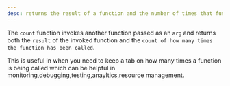 ```yaml
---
desc: returns the result of a function and the number of times that function is invoked.
---
```


The `count` function invokes another function passed as an `arg` and returns both the `result` of the invoked function and the `count of how many times the function has been called`.

This is useful in when you need to keep a tab on how many times a function is being called which can be helpful in monitoring,debugging,testing,anayltics,resource management.
